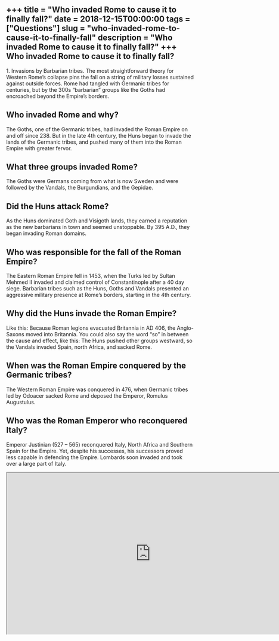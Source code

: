 +++
title = "Who invaded Rome to cause it to finally fall?"
date = 2018-12-15T00:00:00
tags = ["Questions"]
slug = "who-invaded-rome-to-cause-it-to-finally-fall"
description = "Who invaded Rome to cause it to finally fall?"
+++
Who invaded Rome to cause it to finally fall?
---------------------------------------------

1\. Invasions by Barbarian tribes. The most straightforward theory for Western Rome’s collapse pins the fall on a string of military losses sustained against outside forces. Rome had tangled with Germanic tribes for centuries, but by the 300s “barbarian” groups like the Goths had encroached beyond the Empire’s borders.

Who invaded Rome and why?
-------------------------

The Goths, one of the Germanic tribes, had invaded the Roman Empire on and off since 238. But in the late 4th century, the Huns began to invade the lands of the Germanic tribes, and pushed many of them into the Roman Empire with greater fervor.

What three groups invaded Rome?
-------------------------------

The Goths were Germans coming from what is now Sweden and were followed by the Vandals, the Burgundians, and the Gepidae.

Did the Huns attack Rome?
-------------------------

As the Huns dominated Goth and Visigoth lands, they earned a reputation as the new barbarians in town and seemed unstoppable. By 395 A.D., they began invading Roman domains.

Who was responsible for the fall of the Roman Empire?
-----------------------------------------------------

The Eastern Roman Empire fell in 1453, when the Turks led by Sultan Mehmed II invaded and claimed control of Constantinople after a 40 day siege. Barbarian tribes such as the Huns, Goths and Vandals presented an aggressive military presence at Rome’s borders, starting in the 4th century.

Why did the Huns invade the Roman Empire?
-----------------------------------------

Like this: Because Roman legions evacuated Britannia in AD 406, the Anglo-Saxons moved into Britannia. You could also say the word “so” in between the cause and effect, like this: The Huns pushed other groups westward, so the Vandals invaded Spain, north Africa, and sacked Rome.

When was the Roman Empire conquered by the Germanic tribes?
-----------------------------------------------------------

The Western Roman Empire was conquered in 476, when Germanic tribes led by Odoacer sacked Rome and deposed the Emperor, Romulus Augustulus.

Who was the Roman Emperor who reconquered Italy?
------------------------------------------------

Emperor Justinian (527 – 565) reconquered Italy, North Africa and Southern Spain for the Empire. Yet, despite his successes, his successors proved less capable in defending the Empire. Lombards soon invaded and took over a large part of Italy.

<iframe allow="accelerometer; autoplay; clipboard-write; encrypted-media; gyroscope; picture-in-picture" allowfullscreen="" class="__youtube_prefs__  epyt-is-override  no-lazyload" data-no-lazy="1" data-origheight="433" data-origwidth="770" data-skipgform_ajax_framebjll="" height="433" id="_ytid_39141" loading="lazy" src="https://www.youtube.com/embed/b9bcohqsTGk?enablejsapi=1&autoplay=0&cc_load_policy=0&cc_lang_pref=&iv_load_policy=1&loop=0&modestbranding=0&rel=1&fs=1&playsinline=0&autohide=2&theme=dark&color=red&controls=1&" title="YouTube player" width="770"></iframe>